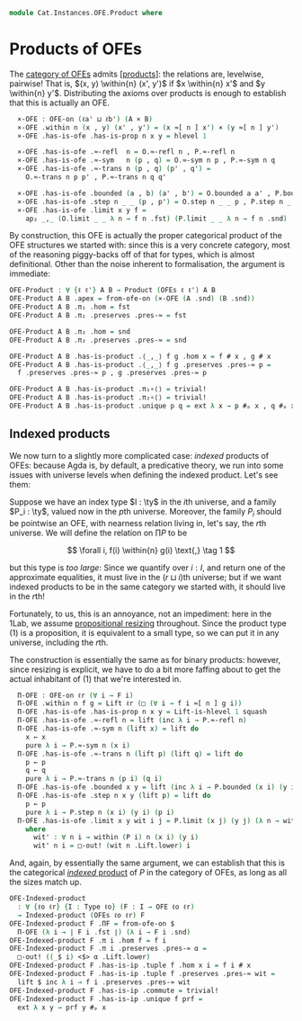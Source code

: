 <!--
```agda
open import Cat.Displayed.Univalence.Thin
open import Cat.Diagram.Product.Indexed
open import Cat.Diagram.Product
open import Cat.Displayed.Total
open import Cat.Instances.OFE
open import Cat.Prelude
```
-->

```agda
module Cat.Instances.OFE.Product where
```

# Products of OFEs

The [category of OFEs][OFE] admits [[products]]: the relations are,
levelwise, pairwise! That is, $(x, y) \within{n} (x', y')$ if $x
\within{n} x'$ and $y \within{n} y'$.  Distributing the axioms over
products is enough to establish that this is actually an OFE.

[OFE]: Cat.Instances.OFE.html
[products]: Cat.Diagram.Product.html

<!--
```agda
open OFE-Notation

module _ {ℓa ℓb ℓa' ℓb'} {A : Type ℓa} {B : Type ℓb} (O : OFE-on ℓa' A) (P : OFE-on ℓb' B)
  where
  private
    instance
      _ = O
      _ = P
    module O = OFE-on O
    module P = OFE-on P
```
-->

```agda
  ×-OFE : OFE-on (ℓa' ⊔ ℓb') (A × B)
  ×-OFE .within n (x , y) (x' , y') = (x ≈[ n ] x') × (y ≈[ n ] y')
  ×-OFE .has-is-ofe .has-is-prop n x y = hlevel 1

  ×-OFE .has-is-ofe .≈-refl  n = O.≈-refl n , P.≈-refl n
  ×-OFE .has-is-ofe .≈-sym   n (p , q) = O.≈-sym n p , P.≈-sym n q
  ×-OFE .has-is-ofe .≈-trans n (p , q) (p' , q') =
    O.≈-trans n p p' , P.≈-trans n q q'

  ×-OFE .has-is-ofe .bounded (a , b) (a' , b') = O.bounded a a' , P.bounded b b'
  ×-OFE .has-is-ofe .step n _ _ (p , p') = O.step n _ _ p , P.step n _ _ p'
  ×-OFE .has-is-ofe .limit x y f =
    ap₂ _,_ (O.limit _ _ λ n → f n .fst) (P.limit _ _ λ n → f n .snd)
```

<!--
```agda
open Product
open is-product
open Total-hom
```
-->

By construction, this OFE is actually the proper categorical product of
the OFE structures we started with: since this is a very concrete
category, most of the reasoning piggy-backs off of that for types, which
is almost definitional. Other than the noise inherent to formalisation,
the argument is immediate:

```agda
OFE-Product : ∀ {ℓ ℓ'} A B → Product (OFEs ℓ ℓ') A B
OFE-Product A B .apex = from-ofe-on (×-OFE (A .snd) (B .snd))
OFE-Product A B .π₁ .hom = fst
OFE-Product A B .π₁ .preserves .pres-≈ = fst

OFE-Product A B .π₂ .hom = snd
OFE-Product A B .π₂ .preserves .pres-≈ = snd

OFE-Product A B .has-is-product .⟨_,_⟩ f g .hom x = f # x , g # x
OFE-Product A B .has-is-product .⟨_,_⟩ f g .preserves .pres-≈ p =
  f .preserves .pres-≈ p , g .preserves .pres-≈ p

OFE-Product A B .has-is-product .π₁∘⟨⟩ = trivial!
OFE-Product A B .has-is-product .π₂∘⟨⟩ = trivial!
OFE-Product A B .has-is-product .unique p q = ext λ x → p #ₚ x , q #ₚ x
```

<!--
```agda
module
  _ {ℓi ℓf ℓr} {I : Type ℓi} (F : I → Type ℓf) (P : ∀ i → OFE-on ℓr (F i)) where
  private
    instance
      P-ofe : ∀ {i} → OFE-on ℓr (F i)
      P-ofe {i} = P i
    module P {i} = OFE-on (P i)
```
-->

## Indexed products

We now turn to a slightly more complicated case: _indexed_ products of
OFEs: because Agda is, by default, a predicative theory, we run into
some issues with universe levels when defining the indexed product.
Let's see them:

Suppose we have an index type $I : \ty$ in the $i$th universe, and
a family $P_i : \ty$, valued now in the $p$th universe. Moreover,
the family $P_i$ should be pointwise an OFE, with nearness relation
living in, let's say, the $r$th universe. We will define the relation on
$\prod P$ to be

$$
\forall i, f(i) \within{n} g(i) \text{,} \tag 1
$$

but this type is _too large_: Since we quantify over $i : I$, and return
one of the approximate equalities, it must live in the $(r \sqcup i)$th
universe; but if we want indexed products to be in the same category we
started with, it should live in the $r$th!

Fortunately, to us, this is an annoyance, not an impediment: here in the
1Lab, we assume [propositional resizing][omega] throughout. Since the
product type $(1)$ is a proposition, it is equivalent to a small type,
so we can put it in any universe, including the $r$th.

[omega]: 1Lab.Resizing.html

The construction is essentially the same as for binary products:
however, since resizing is explicit, we have to do a bit more faffing
about to get the actual inhabitant of $(1)$ that we're interested in.

```agda
  Π-OFE : OFE-on ℓr (∀ i → F i)
  Π-OFE .within n f g = Lift ℓr (□ (∀ i → f i ≈[ n ] g i))
  Π-OFE .has-is-ofe .has-is-prop n x y = Lift-is-hlevel 1 squash
  Π-OFE .has-is-ofe .≈-refl n = lift (inc λ i → P.≈-refl n)
  Π-OFE .has-is-ofe .≈-sym n (lift x) = lift do
    x ← x
    pure λ i → P.≈-sym n (x i)
  Π-OFE .has-is-ofe .≈-trans n (lift p) (lift q) = lift do
    p ← p
    q ← q
    pure λ i → P.≈-trans n (p i) (q i)
  Π-OFE .has-is-ofe .bounded x y = lift (inc λ i → P.bounded (x i) (y i))
  Π-OFE .has-is-ofe .step n x y (lift p) = lift do
    p ← p
    pure λ i → P.step n (x i) (y i) (p i)
  Π-OFE .has-is-ofe .limit x y wit i j = P.limit (x j) (y j) (λ n → wit' n j) i
    where
      wit' : ∀ n i → within (P i) n (x i) (y i)
      wit' n i = □-out! (wit n .Lift.lower) i
```

<!--
```agda
open is-indexed-product
open Indexed-product
```
-->

And, again, by essentially the same argument, we can establish that this
is the categorical [_indexed_ product][ip] of $P$ in the category of
OFEs, as long as all the sizes match up.

[ip]: Cat.Diagram.Product.Indexed.html

```agda
OFE-Indexed-product
  : ∀ {ℓo ℓr} {I : Type ℓo} (F : I → OFE ℓo ℓr)
  → Indexed-product (OFEs ℓo ℓr) F
OFE-Indexed-product F .ΠF = from-ofe-on $
  Π-OFE (λ i → ∣ F i .fst ∣) (λ i → F i .snd)
OFE-Indexed-product F .π i .hom f = f i
OFE-Indexed-product F .π i .preserves .pres-≈ α =
  □-out! ((_$ i) <$> α .Lift.lower)
OFE-Indexed-product F .has-is-ip .tuple f .hom x i = f i # x
OFE-Indexed-product F .has-is-ip .tuple f .preserves .pres-≈ wit =
  lift $ inc λ i → f i .preserves .pres-≈ wit
OFE-Indexed-product F .has-is-ip .commute = trivial!
OFE-Indexed-product F .has-is-ip .unique f prf =
  ext λ x y → prf y #ₚ x
```
